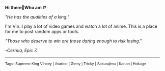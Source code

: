 **Hi there👋Who am I?**

*"He has the qualities of a king."*

I'm Vin. I play a lot  of video games and watch a lot of anime. This is a place for me to post random apps or tools.

*"Those who deserve to win are those daring enough to risk losing."*

*-Cermia, Epic 7.*
****
<small>Tags: Supreme King Vincey | Avarice | Ginny | Tricky | Sakurajima | Kanan | Hokage</small>
